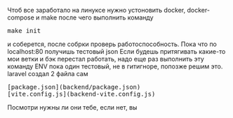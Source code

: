 Чтоб все заработало на линуксе нужно устоновить docker, docker-compose и make
после чего выполнить команду 
<pre>
make init
</pre>
и соберется, после собрки проверь работоспособность. Пока что по localhost:80 получишь тестовый json 
Если будешь притягивать какие-то мои ветки и бэк перестал работать, надо еще раз выполнить эту команду
ENV пока один тестовый, не в гитигноре, попозже решим это.
laravel создал 2 файла сам
<pre>
[package.json](backend/package.json)
[vite.config.js](backend-vite.config.js)
</pre>
Посмотри нужны ли они тебе, если нет, вы
